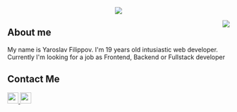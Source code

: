 <p align="center">
  <img src="https://capsule-render.vercel.app/api?type=waving&color=0:7D83FF,100:36F1CD&height=220&section=header&text=Yaroslav%20Filippov&fontSize=70&fontColor=fff"/>
</p>
<img align="right" src="https://github.com/yaroslav-asu/yaroslav-asu/assets/72649893/ca73df1b-67de-472f-bb6d-9cda7f54ce63"/>
<h2>About me</h1>
My name is Yaroslav Filippov. I'm 19 years old intusiastic web developer. Currently I'm looking for a job as Frontend, Backend or Fullstack developer


<h2>Contact Me</h2>
<a href="https://t.me/yaroslav_asu">
  <img height="25" src="https://github.com/yaroslav-asu/yaroslav-asu/assets/72649893/5e698a87-b935-406c-88c4-d8b07a92c223"/>
</a>
<a href="https://www.linkedin.com/in/filippov-yaroslav/">
  <img height="25" src="https://github.com/yaroslav-asu/yaroslav-asu/assets/72649893/9162c29f-0fa2-44cf-8f92-ec9ed0aacd6c"/>
</a>

